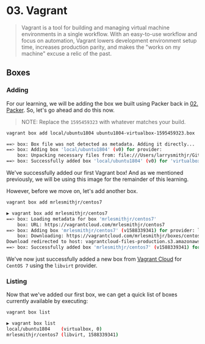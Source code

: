 # 03. Vagrant

> Vagrant is a tool for building and managing virtual machine environments in a single workflow. With an easy-to-use workflow and focus on automation, Vagrant lowers development environment setup time, increases production parity, and makes the "works on my machine" excuse a relic of the past.

## Boxes

### Adding

For our learning, we will be adding the box we built using Packer back in
[02. Packer](02_Packer.md#building). So, let's go ahead and do this now.

> NOTE: Replace the `1595459323` with whatever matches your build.

```bash
vagrant box add local/ubuntu1804 ubuntu1804-virtualbox-1595459323.box
```

```bash
==> box: Box file was not detected as metadata. Adding it directly...
==> box: Adding box 'local/ubuntu1804' (v0) for provider:
    box: Unpacking necessary files from: file:///Users/larrysmithjr/Git_Projects/Personal/GitHub/mrlesmithjr/hashi-learning/learning/Packer/ubuntu1804-virtualbox-1595459323.box
==> box: Successfully added box 'local/ubuntu1804' (v0) for 'virtualbox'!
```

We've successfully added our first Vagrant box! And as we mentioned previously,
we will be using this image for the remainder of this learning.

However, before we move on, let's add another box.

```bash
vagrant box add mrlesmithjr/centos7
```

```bash
▶ vagrant box add mrlesmithjr/centos7
==> box: Loading metadata for box 'mrlesmithjr/centos7'
    box: URL: https://vagrantcloud.com/mrlesmithjr/centos7
==> box: Adding box 'mrlesmithjr/centos7' (v1588339341) for provider: libvirt
    box: Downloading: https://vagrantcloud.com/mrlesmithjr/boxes/centos7/versions/1588339341/providers/libvirt.box
Download redirected to host: vagrantcloud-files-production.s3.amazonaws.com
==> box: Successfully added box 'mrlesmithjr/centos7' (v1588339341) for 'libvirt'!
```

We've now just successfully added a new box from [Vagrant Cloud](https://app.vagrantup.com/boxes/search) for `CentOS 7` using the `libvirt` provider.

### Listing

Now that we've added our first box, we can get a quick list of boxes currently
available by executing:

```bash
vagrant box list
```

```bash
▶ vagrant box list
local/ubuntu1804    (virtualbox, 0)
mrlesmithjr/centos7 (libvirt, 1588339341)
```
